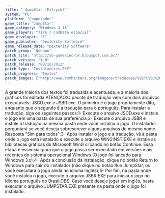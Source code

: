 ```yaml
---
title: " JumpStar (Patryck)"
system: "PC"
platform: "Computador"
game_title: "JumpStar"
game_category: "Windows 3.11"
game_players: "Tiro / Combate espacial"
game_developer: "1"
game_publisher: "Dexterity Software"
game_release_date: "Dexterity Software"
patch_group: "Nenhum"
patch_site: "http://ab-gamesinc-br.blogspot.com.br/"
patch_version: "1.0"
patch_release: "08/10/2012"
patch_type: "Instaladores EXE"
patch_progress: "Textos"
patch_images: ["http://www.romhackers.org/imagens/traducoes/%5BPC%5D%20JumpStar%20-%20Patryck%20-%201.jpg","http://www.romhackers.org/imagens/traducoes/%5BPC%5D%20JumpStar%20-%20Patryck%20-%202.jpg","http://www.romhackers.org/imagens/traducoes/%5BPC%5D%20JumpStar%20-%20Patryck%20-%203.jpg"]
---
```

A grande maioria dos textos foi traduzida e acentuada, e a maioria dos gráficos foi editada.ATENÇÃO:O pacote de tradução vem com dois arquivos executáveis: JSCD.exe e JSBR.exe. O primeiro é o jogo propriamente dito, enquanto que o segundo é a tradução para o português. Para instalar a tradução, siga os seguintes passos:1- Execute o arquivo JSCD.exe e instale o jogo em uma pasta de sua preferência;2- Execute o arquivo JSBR e instale a tradução na mesma pasta onde você instalou o jogo. O instalador perguntará se você deseja sobrescrever alguns arquivos de mesmo nome. Resposta "Sim para todos";3- Após instalar o jogo e a tradução, vá à pasta onde o jogo está instalado e execute o arquivo WINGINST.EXE e instale as bibliotecas gráficas do Microsoft WinG clicando no botão Continue. Essa etapa é essencial para que o jogo possa ser executado em versões mais recentes do sistema operacional Windows (O jogo foi lançado para Windows 3.x);4- Após a conclusão da instalação, clique no botão Return to Windows para sair do instalador (não clique no botão Run JumpStar, ou você executará o jogo ainda no idioma inglês);5- Por fim, na pasta onde você instalou o jogo, execute o arquivo JSBR.EXE para iniciar o jogo no idioma português do Brasil.OBS: Caso você deseje jogar em inglês, basta executar o arquivo JUMPSTAR.EXE presente na pasta onde o jogo foi instalado.